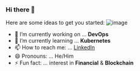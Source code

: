 ### Hi there 👋

Here are some ideas to get you started:
![image](https://avatars.githubusercontent.com/u/44488127?v=4)
- 🔭 I’m currently working on ... **DevOps**
- 🌱 I’m currently learning ... **Kubernetes**
- 📫 How to reach me: ... [LinkedIn](https://www.linkedin.com/in/kelvin-lee97/)
- 😄 Pronouns: ... He/Him
- ⚡ Fun fact: ... interest in **Financial** & **Blockchain**
